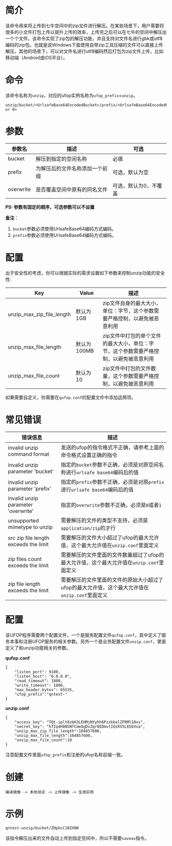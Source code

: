 # 简介

该命令用来将上传到七牛空间中的zip文件进行解压。在某些场景下，用户需要将很多的小文件打包上传以提升上传的效率，上传完之后可以在七牛的空间中解压出一个个文件。该命令实现了zip包的解压功能，并且支持对文件名进行gbk或utf8编码的zip包。也就是说Windows下面使用自带zip工具压缩的文件可以直接上传解压。其他的场景下，可以对文件名进行utf8编码然后打包为zip文件上传，比如移动端（Android或iOS平台）。

# 命令

该命令名称为`unzip`，对应的ufop实例名称为`ufop_prefix`+`unzip`。
```
unzip/bucket/<UrlsafeBase64EncodedBucket>/prefix/<UrlsafeBase64EncodedPrefix>/overwrite/<1 or 0>
```
 
# 参数

|参数名|描述|可选|
|----------|------------|---------|
|bucket|解压到指定的空间名称|必填|
|prefix|为解压后的文件名称添加一个前缀|可选，默认为空|
|overwrite|是否覆盖空间中原有的同名文件|可选，默认为0，不覆盖|

**PS: 参数有固定的顺序，可选参数可以不设置**

**备注**：

1. `bucket`参数必须使用UrlsafeBase64编码方式编码。
2. `prefix`参数必须使用UrlsafeBase64编码方式编码。

# 配置

出于安全性的考虑，你可以根据实际的需求设置如下参数来控制unzip功能的安全性:

|Key|Value|描述|
|-------|---------|-------------|
|unzip_max_zip_file_length|默认为1GB|zip文件自身的最大大小，单位：字节，这个参数需要严格控制，以避免被恶意利用|
|unzip_max_file_length|默认为100MB|zip文件中打包的单个文件的最大大小，单位：字节，这个参数需要严格控制，以避免被恶意利用|
|unzip_max_file_count|默认为10|zip文件中打包的文件数量，这个参数需要严格控制，以避免被恶意利用|

如果需要自定义，你需要在`qufop.conf`的配置文件中添加这两项。

# 常见错误

|错误信息|描述|
|-------|------|
|invalid unzip command format|发送的ufop的指令格式不正确，请参考上面的命令格式设置正确的指令|
|invalid unzip parameter 'bucket'|指定的`bucket`参数不正确，必须是对原空间名称进行`urlsafe base64`编码后的值|
|invalid unzip parameter 'prefix'|指定的`prefix`参数不正确，必须是对原`prefix`进行`urlsafe base64`编码后的值|
|invalid unzip parameter 'overwrite'|指定的`overwrite`参数不正确，必须是`0`或者`1`|
|unsupported mimetype to unzip|需要解压的文件的类型不支持，必须是`application/zip`的才行|
|src zip file length exceeds the limit|需要解压的文件大小超过了ufop的最大允许值，这个最大允许值在`unzip.conf`里面定义|
|zip files count exceeds the limit|需要解压的文件里面的文件数量超过了ufop的最大允许值，这个最大允许值在`unzip.conf`里面定义|
|zip file length exceeds the limit|需要解压的文件里面的文件的原始大小超过了ufop的最大允许值，这个最大允许值在`unzip.conf`里面定义|

# 配置
该UFOP程序需要两个配置文件，一个是服务配置文件`qufop.conf`，其中定义了服务本事和注册UFOP服务的相关参数。另外一个是业务配置文件`unzip.conf`，里面定义了和unzip功能相关的参数。

**qufop.conf**

```
{
    "listen_port": 9100,
    "listen_host": "0.0.0.0",
    "read_timeout": 1800,
    "write_timeout": 1800,
    "max_header_bytes": 65535,
    "ufop_prefix":"qntest-"
}
```

**unzip.conf**

```
{
    "access_key": "TQt-iplt8zbK3LEHMjNYyhh6PzxkbelZFRMl10xx",
    "secret_key": "hTIq4H8N5NfCme8gDvZqr6EDmvlIQsRV5L65bVva",
    "unzip_max_zip_file_length":104857600,
    "unzip_max_file_length":104857600,
    "unzip_max_file_count":10
}
```

注意配置文件里面`ufop_prefix`和注册的ufop名称前缀一致。

# 创建

```
编译镜像 -> 本地测试 -> 上传镜像 -> 生成实例
```





# 示例

```
qntest-unzip/bucket/ZHpkcC10ZXN0
```
该指令解压出来的文件自动上传到指定空间中，所以不需要`saveas`指令。
